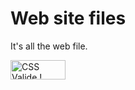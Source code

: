 # Web site files

It's all the web file.

<p>
	<a href="https://jigsaw.w3.org/css-validator/check/referer">
		<img style="border:0;width:88px;height:31px"
			src="https://jigsaw.w3.org/css-validator/images/vcss"
			alt="CSS Valide !" />
	</a>
</p>
